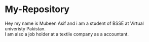 # My-Repository
Hey my name is Mubeen Asif and i am a student of BSSE at Virtual univeristy Pakistan.
<br>
I am also a job holder at a textile company as a accountant.
